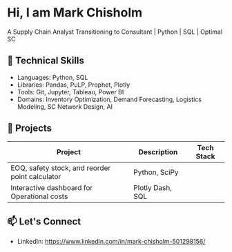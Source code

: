 # Hi, I am Mark Chisholm
A Supply Chain Analyst Transitioning to Consultant | Python | SQL | Optimal SC

## 🔧 Technical Skills
- Languages: Python, SQL
- Libraries: Pandas, PuLP, Prophet, Plotly
- Tools: Git, Jupyter, Tableau, Power BI
- Domains: Inventory Optimization, Demand Forecasting, Logistics Modeling, SC Network Design, AI

## 🚀 Projects
| Project | Description | Tech Stack |
|---------|-------------|------------|
| EOQ, safety stock, and reorder point calculator | Python, SciPy |
| Interactive dashboard for Operational costs | Plotly Dash, SQL |

## 📫 Let's Connect
- LinkedIn: https://www.linkedin.com/in/mark-chisholm-501298156/
